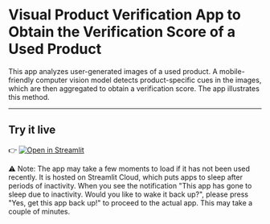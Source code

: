 # Visual Product Verification App to Obtain the Verification Score of a Used Product

This app analyzes user-generated images of a used product. A mobile-friendly computer vision model detects product-specific cues in the images, which are then aggregated to obtain a verification score. The app illustrates this method.

---

## Try it live
👉 [![Open in Streamlit](https://static.streamlit.io/badges/streamlit_badge_black_white.svg)](https://verificationscore.streamlit.app)


⚠️ Note: The app may take a few moments to load if it has not been used recently. It is hosted on Streamlit Cloud, which puts apps to sleep after periods of inactivity. When you see the notification "This app has gone to sleep due to inactivity. Would you like to wake it back up?", please press "Yes, get this app back up!" to proceed to the actual app. This may take a couple of minutes.
